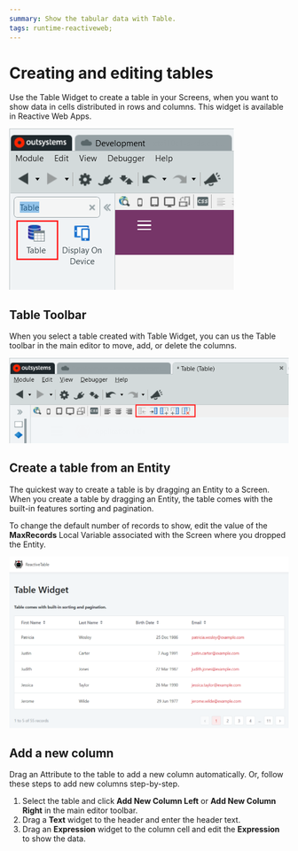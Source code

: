 ```yaml
---
summary: Show the tabular data with Table.
tags: runtime-reactiveweb;
---
```


# Creating and editing tables

Use the Table Widget to create a table in your Screens, when you want to show data in cells distributed in rows and columns. This widget is available in Reactive Web Apps.

![Table Widget](<images/table-in-toolbar.png>)

## Table Toolbar

When you select a table created with Table Widget, you can us the Table toolbar in the main editor to move, add, or delete the columns.

![Table Widget](<images/table-edit-commands.png>)

## Create a table from an Entity

The quickest way to create a table is by dragging an Entity to a Screen. When you create a table by dragging an Entity, the table comes with the built-in features sorting and pagination.

To change the default number of records to show, edit the value of the **MaxRecords** Local Variable associated with the Screen where you dropped the Entity. 

![Table Widget](<images/table-from-entity-preview.png?width=700>)

## Add a new column

Drag an Attribute to the table to add a new column automatically. Or, follow these steps to add new columns step-by-step.

1. Select the table and click **Add New Column Left** or **Add New Column Right** in the main editor toolbar.
1. Drag a **Text** widget to the header and enter the header text.
1. Drag an **Expression** widget to the column cell and edit the **Expression** to show the data.
